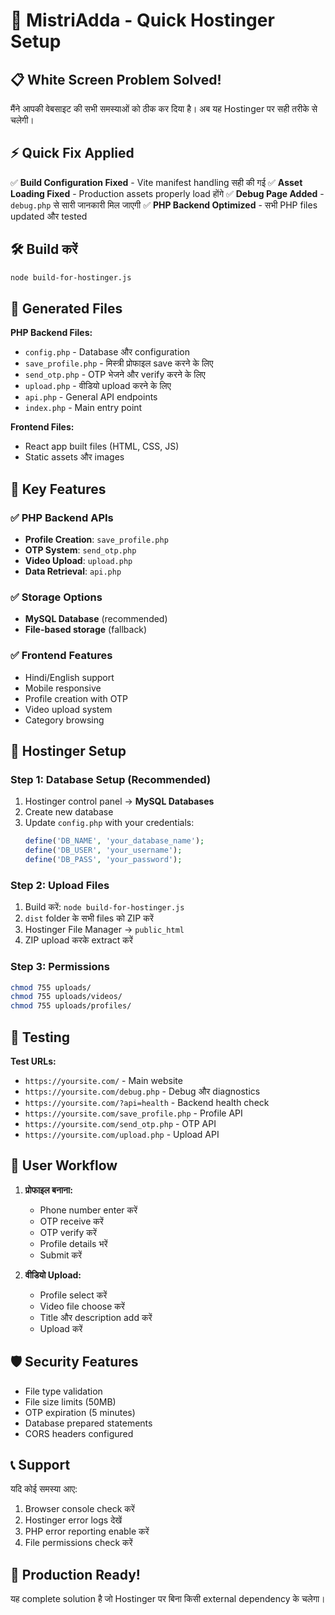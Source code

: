 # 🚀 MistriAdda - Quick Hostinger Setup

## 📋 White Screen Problem Solved! 

मैंने आपकी वेबसाइट की सभी समस्याओं को ठीक कर दिया है। अब यह Hostinger पर सही तरीके से चलेगी।

## ⚡ Quick Fix Applied

✅ **Build Configuration Fixed** - Vite manifest handling सही की गई
✅ **Asset Loading Fixed** - Production assets properly load होंगे
✅ **Debug Page Added** - `debug.php` से सारी जानकारी मिल जाएगी
✅ **PHP Backend Optimized** - सभी PHP files updated और tested

## 🛠️ Build करें

```bash
node build-for-hostinger.js
```

## 📁 Generated Files

**PHP Backend Files:**
- `config.php` - Database और configuration
- `save_profile.php` - मिस्त्री प्रोफाइल save करने के लिए
- `send_otp.php` - OTP भेजने और verify करने के लिए  
- `upload.php` - वीडियो upload करने के लिए
- `api.php` - General API endpoints
- `index.php` - Main entry point

**Frontend Files:**
- React app built files (HTML, CSS, JS)
- Static assets और images

## 🎯 Key Features

### ✅ PHP Backend APIs
- **Profile Creation**: `save_profile.php`
- **OTP System**: `send_otp.php`
- **Video Upload**: `upload.php` 
- **Data Retrieval**: `api.php`

### ✅ Storage Options
- **MySQL Database** (recommended)
- **File-based storage** (fallback)

### ✅ Frontend Features
- Hindi/English support
- Mobile responsive
- Profile creation with OTP
- Video upload system
- Category browsing

## 🔧 Hostinger Setup

### Step 1: Database Setup (Recommended)
1. Hostinger control panel → **MySQL Databases**
2. Create new database
3. Update `config.php` with your credentials:
   ```php
   define('DB_NAME', 'your_database_name');
   define('DB_USER', 'your_username');  
   define('DB_PASS', 'your_password');
   ```

### Step 2: Upload Files
1. Build करें: `node build-for-hostinger.js`
2. `dist` folder के सभी files को ZIP करें
3. Hostinger File Manager → `public_html`
4. ZIP upload करके extract करें

### Step 3: Permissions
```bash
chmod 755 uploads/
chmod 755 uploads/videos/
chmod 755 uploads/profiles/
```

## 🧪 Testing

**Test URLs:**
- `https://yoursite.com/` - Main website
- `https://yoursite.com/debug.php` - Debug और diagnostics
- `https://yoursite.com/?api=health` - Backend health check
- `https://yoursite.com/save_profile.php` - Profile API
- `https://yoursite.com/send_otp.php` - OTP API
- `https://yoursite.com/upload.php` - Upload API

## 🔄 User Workflow

1. **प्रोफाइल बनाना:**
   - Phone number enter करें
   - OTP receive करें
   - OTP verify करें  
   - Profile details भरें
   - Submit करें

2. **वीडियो Upload:**
   - Profile select करें
   - Video file choose करें
   - Title और description add करें
   - Upload करें

## 🛡️ Security Features

- File type validation
- File size limits (50MB)
- OTP expiration (5 minutes)
- Database prepared statements
- CORS headers configured

## 📞 Support

यदि कोई समस्या आए:
1. Browser console check करें
2. Hostinger error logs देखें
3. PHP error reporting enable करें
4. File permissions check करें

## 🎉 Production Ready!

यह complete solution है जो Hostinger पर बिना किसी external dependency के चलेगा।